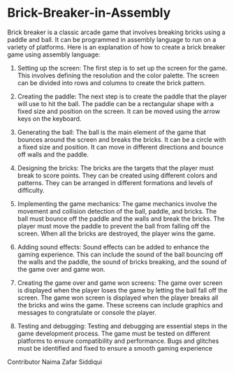 # Brick-Breaker-in-Assembly

Brick breaker is a classic arcade game that involves breaking bricks using a paddle and ball. It can be programmed in assembly language to run on a variety of platforms. Here is an explanation of how to create a brick breaker game using assembly language:

1. Setting up the screen: The first step is to set up the screen for the game. This involves defining the resolution and the color palette. The screen can be divided into rows and columns to create the brick pattern.

2. Creating the paddle: The next step is to create the paddle that the player will use to hit the ball. The paddle can be a rectangular shape with a fixed size and position on the screen. It can be moved using the arrow keys on the keyboard.

3. Generating the ball: The ball is the main element of the game that bounces around the screen and breaks the bricks. It can be a circle with a fixed size and position. It can move in different directions and bounce off walls and the paddle.

4. Designing the bricks: The bricks are the targets that the player must break to score points. They can be created using different colors and patterns. They can be arranged in different formations and levels of difficulty.

5. Implementing the game mechanics: The game mechanics involve the movement and collision detection of the ball, paddle, and bricks. The ball must bounce off the paddle and the walls and break the bricks. The player must move the paddle to prevent the ball from falling off the screen. When all the bricks are destroyed, the player wins the game.

6. Adding sound effects: Sound effects can be added to enhance the gaming experience. This can include the sound of the ball bouncing off the walls and the paddle, the sound of bricks breaking, and the sound of the game over and game won.

7. Creating the game over and game won screens: The game over screen is displayed when the player loses the game by letting the ball fall off the screen. The game won screen is displayed when the player breaks all the bricks and wins the game. These screens can include graphics and messages to congratulate or console the player.

8. Testing and debugging: Testing and debugging are essential steps in the game development process. The game must be tested on different platforms to ensure compatibility and performance. Bugs and glitches must be identified and fixed to ensure a smooth gaming experience

Contributor Naima Zafar Siddiqui
